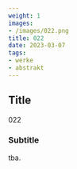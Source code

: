 ```yaml
---
weight: 1
images:
- /images/022.png
title: 022
date: 2023-03-07
tags:
- werke
- abstrakt
---
```


## Title
022

### Subtitle
tba.
